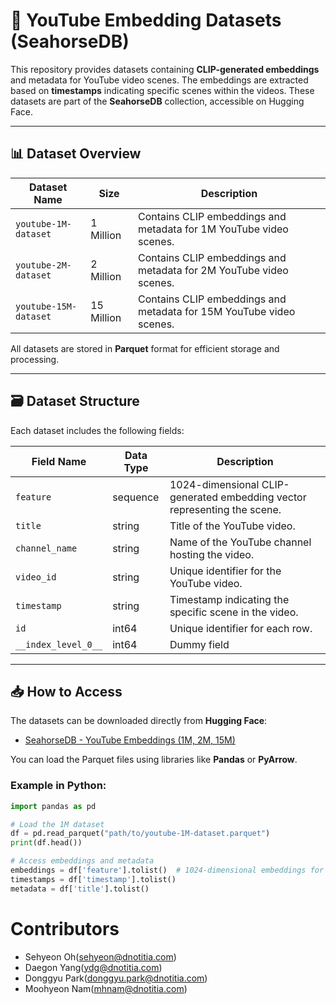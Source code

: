 # 📂 YouTube Embedding Datasets (SeahorseDB)

This repository provides datasets containing **CLIP-generated embeddings** and metadata for YouTube video scenes. The embeddings are extracted based on **timestamps** indicating specific scenes within the videos. These datasets are part of the **SeahorseDB** collection, accessible on Hugging Face.

---

## 📊 Dataset Overview

| Dataset Name           | Size       | Description                                  |
|------------------------|------------|----------------------------------------------|
| `youtube-1M-dataset`   | 1 Million  | Contains CLIP embeddings and metadata for 1M YouTube video scenes. |
| `youtube-2M-dataset`   | 2 Million  | Contains CLIP embeddings and metadata for 2M YouTube video scenes. |
| `youtube-15M-dataset`  | 15 Million | Contains CLIP embeddings and metadata for 15M YouTube video scenes. |

All datasets are stored in **Parquet** format for efficient storage and processing.

---

## 🗃️ Dataset Structure

Each dataset includes the following fields:

| Field Name         | Data Type       | Description                                                                 |
|--------------------|-----------------|-----------------------------------------------------------------------------|
| `feature`          | sequence        | 1024-dimensional CLIP-generated embedding vector representing the scene.    |
| `title`            | string          | Title of the YouTube video.                                                 |
| `channel_name`     | string          | Name of the YouTube channel hosting the video.                              |
| `video_id`         | string          | Unique identifier for the YouTube video.                                    |
| `timestamp`        | string          | Timestamp indicating the specific scene in the video.                       |
| `id`               | int64           | Unique identifier for each row.                                             |
| `__index_level_0__`| int64           | Dummy field                                                                 |

---

## 📥 How to Access

The datasets can be downloaded directly from **Hugging Face**:

- [SeahorseDB - YouTube Embeddings (1M, 2M, 15M)](https://huggingface.co/datasets/dnotitia/SeahorseDB-dataset)

You can load the Parquet files using libraries like **Pandas** or **PyArrow**.

### Example in Python:

```python
import pandas as pd

# Load the 1M dataset
df = pd.read_parquet("path/to/youtube-1M-dataset.parquet")
print(df.head())

# Access embeddings and metadata
embeddings = df['feature'].tolist()  # 1024-dimensional embeddings for scenes
timestamps = df['timestamp'].tolist()
metadata = df['title'].tolist()
```


# **Contributors**
- Sehyeon Oh(sehyeon@dnotitia.com)
- Daegon Yang(ydg@dnotitia.com)
- Donggyu Park(donggyu.park@dnotitia.com)
- Moohyeon Nam(mhnam@dnotitia.com)